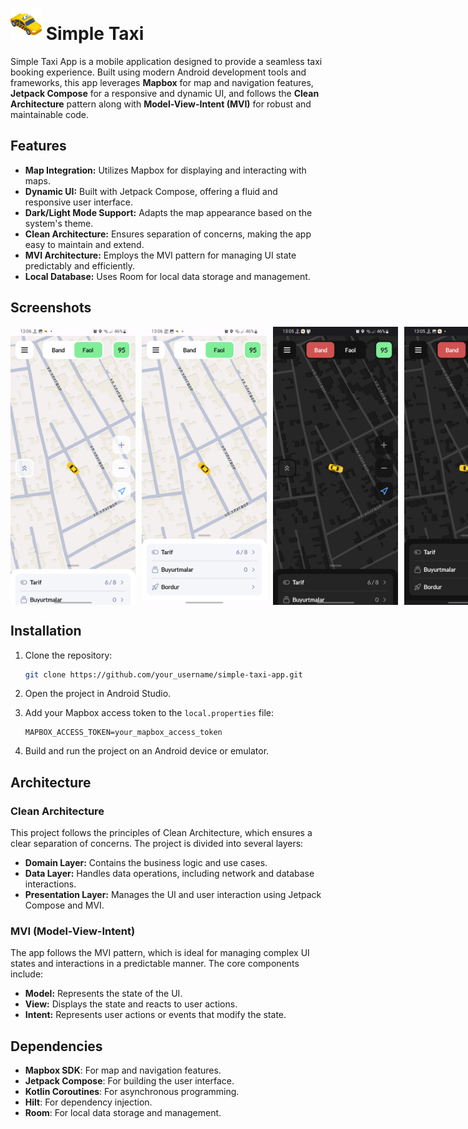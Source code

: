 # <img src="https://github.com/AbubakirKhakimov/Simple-taxi/blob/master/app/src/main/res/drawable/app_icon.png" alt="App Icon" width="50" height="50"> Simple Taxi

Simple Taxi App is a mobile application designed to provide a seamless taxi booking experience. Built using modern Android development tools and frameworks, this app leverages **Mapbox** for map and navigation features, **Jetpack Compose** for a responsive and dynamic UI, and follows the **Clean Architecture** pattern along with **Model-View-Intent (MVI)** for robust and maintainable code.

## Features

- **Map Integration:** Utilizes Mapbox for displaying and interacting with maps.
- **Dynamic UI:** Built with Jetpack Compose, offering a fluid and responsive user interface.
- **Dark/Light Mode Support:** Adapts the map appearance based on the system's theme.
- **Clean Architecture:** Ensures separation of concerns, making the app easy to maintain and extend.
- **MVI Architecture:** Employs the MVI pattern for managing UI state predictably and efficiently.
- **Local Database:** Uses Room for local data storage and management.

## Screenshots

<div style="display: flex; justify-content: space-between;">
  <img src="https://github.com/AbubakirKhakimov/Simple-taxi/blob/master/app/src/main/res/drawable/light_1.jpg" alt="Screenshot 1" width="200" height="auto" style="margin-right: 10px;">
  <img src="https://github.com/AbubakirKhakimov/Simple-taxi/blob/master/app/src/main/res/drawable/light_2.jpg" alt="Screenshot 2" width="200" height="auto" style="margin-right: 10px;">
  <img src="https://github.com/AbubakirKhakimov/Simple-taxi/blob/master/app/src/main/res/drawable/night_1.jpg" alt="Screenshot 3" width="200" height="auto" style="margin-right: 10px;">
  <img src="https://github.com/AbubakirKhakimov/Simple-taxi/blob/master/app/src/main/res/drawable/night_2.jpg" alt="Screenshot 4" width="200" height="auto">
</div>

## Installation

1. Clone the repository:

   ```sh
   git clone https://github.com/your_username/simple-taxi-app.git
   ```

2. Open the project in Android Studio.

3. Add your Mapbox access token to the `local.properties` file:

   ```
   MAPBOX_ACCESS_TOKEN=your_mapbox_access_token
   ```

4. Build and run the project on an Android device or emulator.

## Architecture

### Clean Architecture
This project follows the principles of Clean Architecture, which ensures a clear separation of concerns. The project is divided into several layers:

- **Domain Layer:** Contains the business logic and use cases.
- **Data Layer:** Handles data operations, including network and database interactions.
- **Presentation Layer:** Manages the UI and user interaction using Jetpack Compose and MVI.

### MVI (Model-View-Intent)
The app follows the MVI pattern, which is ideal for managing complex UI states and interactions in a predictable manner. The core components include:

- **Model:** Represents the state of the UI.
- **View:** Displays the state and reacts to user actions.
- **Intent:** Represents user actions or events that modify the state.

## Dependencies

- **Mapbox SDK**: For map and navigation features.
- **Jetpack Compose**: For building the user interface.
- **Kotlin Coroutines**: For asynchronous programming.
- **Hilt**: For dependency injection.
- **Room**: For local data storage and management.


